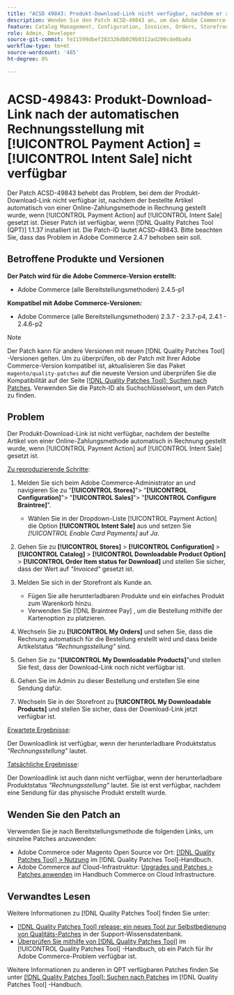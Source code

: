 ```yaml
---
title: "ACSD 49843: Produkt-Download-Link nicht verfügbar, nachdem er automatisch mit [!UICONTROL Payment Action] = [!UICONTROL Intent Sale] berechnet wurde."
description: Wenden Sie den Patch ACSD-49843 an, um das Adobe Commerce-Problem zu beheben, bei dem der Produkt-Download-Link nicht verfügbar ist, nachdem der bestellte Artikel automatisch von einer Online-Zahlungsmethode in Rechnung gestellt wird, wenn [!UICONTROL Payment Action] auf [!UICONTROL Intent Sale] gesetzt ist.
feature: Catalog Management, Configuration, Invoices, Orders, Storefront
role: Admin, Developer
source-git-commit: fe11599dbef283326db029b0312ad290cde0ba0a
workflow-type: tm+mt
source-wordcount: '485'
ht-degree: 0%

---
```


# ACSD-49843: Produkt-Download-Link nach der automatischen Rechnungsstellung mit [!UICONTROL Payment Action] = [!UICONTROL Intent Sale] nicht verfügbar

Der Patch ACSD-49843 behebt das Problem, bei dem der Produkt-Download-Link nicht verfügbar ist, nachdem der bestellte Artikel automatisch von einer Online-Zahlungsmethode in Rechnung gestellt wurde, wenn [!UICONTROL Payment Action] auf [!UICONTROL Intent Sale] gesetzt ist. Dieser Patch ist verfügbar, wenn [!DNL Quality Patches Tool (QPT)] 1.1.37 installiert ist. Die Patch-ID lautet ACSD-49843. Bitte beachten Sie, dass das Problem in Adobe Commerce 2.4.7 behoben sein soll.

## Betroffene Produkte und Versionen

**Der Patch wird für die Adobe Commerce-Version erstellt:**

* Adobe Commerce (alle Bereitstellungsmethoden) 2.4.5-p1

**Kompatibel mit Adobe Commerce-Versionen:**

* Adobe Commerce (alle Bereitstellungsmethoden) 2.3.7 - 2.3.7-p4, 2.4.1 - 2.4.6-p2

>[!NOTE]
>
>Der Patch kann für andere Versionen mit neuen [!DNL Quality Patches Tool] -Versionen gelten. Um zu überprüfen, ob der Patch mit Ihrer Adobe Commerce-Version kompatibel ist, aktualisieren Sie das Paket `magento/quality-patches` auf die neueste Version und überprüfen Sie die Kompatibilität auf der Seite [[!DNL Quality Patches Tool]: Suchen nach Patches](https://experienceleague.adobe.com/tools/commerce-quality-patches/index.html). Verwenden Sie die Patch-ID als Suchschlüsselwort, um den Patch zu finden.

## Problem

Der Produkt-Download-Link ist nicht verfügbar, nachdem der bestellte Artikel von einer Online-Zahlungsmethode automatisch in Rechnung gestellt wurde, wenn [!UICONTROL Payment Action] auf [!UICONTROL Intent Sale] gesetzt ist.

<u>Zu reproduzierende Schritte</u>:

1. Melden Sie sich beim Adobe Commerce-Administrator an und navigieren Sie zu &quot;**[!UICONTROL Stores]**&quot;> &quot;**[!UICONTROL Configuration]**&quot;> &quot;**[!UICONTROL Sales]**&quot;> &quot;**[!UICONTROL Configure Braintree]**&quot;.

   * Wählen Sie in der Dropdown-Liste [!UICONTROL Payment Action] die Option **[!UICONTROL Intent Sale]** aus und setzen Sie *[!UICONTROL Enable Card Payments]* auf *Ja*.

1. Gehen Sie zu **[!UICONTROL Stores]** > **[!UICONTROL Configuration]** > **[!UICONTROL Catalog]** > **[!UICONTROL Downloadable Product Option]** > **[!UICONTROL Order Item status for Download]** und stellen Sie sicher, dass der Wert auf *&quot;Invoiced&quot;* gesetzt ist.
1. Melden Sie sich in der Storefront als Kunde an.

   * Fügen Sie alle herunterladbaren Produkte und ein einfaches Produkt zum Warenkorb hinzu.
   * Verwenden Sie [!DNL Braintree Pay] , um die Bestellung mithilfe der Kartenoption zu platzieren.

1. Wechseln Sie zu **[!UICONTROL My Orders]** und sehen Sie, dass die Rechnung automatisch für die Bestellung erstellt wird und dass beide Artikelstatus *&quot;Rechnungsstellung&quot;* sind.
1. Gehen Sie zu &quot;**[!UICONTROL My Downloadable Products]**&quot;und stellen Sie fest, dass der Download-Link noch nicht verfügbar ist.
1. Gehen Sie im Admin zu dieser Bestellung und erstellen Sie eine Sendung dafür.
1. Wechseln Sie in der Storefront zu **[!UICONTROL My Downloadable Products]** und stellen Sie sicher, dass der Download-Link jetzt verfügbar ist.

<u>Erwartete Ergebnisse</u>:

Der Downloadlink ist verfügbar, wenn der herunterladbare Produktstatus *&quot;Rechnungsstellung&quot;* lautet.

<u>Tatsächliche Ergebnisse</u>:

Der Downloadlink ist auch dann nicht verfügbar, wenn der herunterladbare Produktstatus *&quot;Rechnungsstellung&quot;* lautet. Sie ist erst verfügbar, nachdem eine Sendung für das physische Produkt erstellt wurde.

## Wenden Sie den Patch an

Verwenden Sie je nach Bereitstellungsmethode die folgenden Links, um einzelne Patches anzuwenden:

* Adobe Commerce oder Magento Open Source vor Ort: [[!DNL Quality Patches Tool] > Nutzung](/help/tools/quality-patches-tool/usage.md) im [!DNL Quality Patches Tool]-Handbuch.
* Adobe Commerce auf Cloud-Infrastruktur: [Upgrades und Patches > Patches anwenden](https://experienceleague.adobe.com/docs/commerce-cloud-service/user-guide/develop/upgrade/apply-patches.html) im Handbuch Commerce on Cloud Infrastructure.

## Verwandtes Lesen

Weitere Informationen zu [!DNL Quality Patches Tool] finden Sie unter:

* [[!DNL Quality Patches Tool] release: ein neues Tool zur Selbstbedienung von Qualitäts-Patches](https://experienceleague.adobe.com/en/docs/commerce-knowledge-base/kb/announcements/commerce-announcements/magento-quality-patches-released-new-tool-to-self-serve-quality-patches) in der Support-Wissensdatenbank.
* [Überprüfen Sie mithilfe von  [!DNL Quality Patches Tool]](/help/tools/quality-patches-tool/patches-available-in-qpt/check-patch-for-magento-issue-with-magento-quality-patches.md) im [!UICONTROL Quality Patches Tool] -Handbuch, ob ein Patch für Ihr Adobe Commerce-Problem verfügbar ist.


Weitere Informationen zu anderen in QPT verfügbaren Patches finden Sie unter [[!DNL Quality Patches Tool]: Suchen nach Patches](https://experienceleague.adobe.com/tools/commerce-quality-patches/index.html) im [!DNL Quality Patches Tool] -Handbuch.

